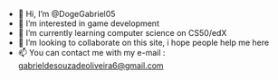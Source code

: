 - 👋 Hi, I’m @DogeGabriel05
- 👀 I’m interested in game development
- 🌱 I’m currently learning computer science on CS50/edX
- 💞️ I’m looking to collaborate on this site, i hope people help me here
- 📫 You can contact me with my e-mail : gabrieldesouzadeoliveira6@gmail.com

<!---
DogeGabriel05/DogeGabriel05 is a ✨ special ✨ repository because its `README.md` (this file) appears on your GitHub profile.
You can click the Preview link to take a look at your changes.
--->
